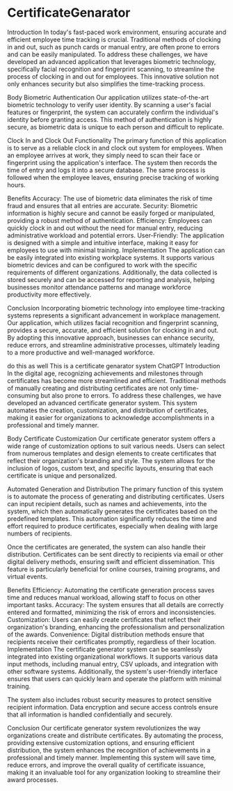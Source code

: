# CertificateGenarator
 Introduction
In today's fast-paced work environment, ensuring accurate and efficient employee time tracking is crucial. Traditional methods of clocking in and out, such as punch cards or manual entry, are often prone to errors and can be easily manipulated. To address these challenges, we have developed an advanced application that leverages biometric technology, specifically facial recognition and fingerprint scanning, to streamline the process of clocking in and out for employees. This innovative solution not only enhances security but also simplifies the time-tracking process.

Body
Biometric Authentication
Our application utilizes state-of-the-art biometric technology to verify user identity. By scanning a user's facial features or fingerprint, the system can accurately confirm the individual's identity before granting access. This method of authentication is highly secure, as biometric data is unique to each person and difficult to replicate.

Clock In and Clock Out Functionality
The primary function of this application is to serve as a reliable clock in and clock out system for employees. When an employee arrives at work, they simply need to scan their face or fingerprint using the application's interface. The system then records the time of entry and logs it into a secure database. The same process is followed when the employee leaves, ensuring precise tracking of working hours.

Benefits
Accuracy: The use of biometric data eliminates the risk of time fraud and ensures that all entries are accurate.
Security: Biometric information is highly secure and cannot be easily forged or manipulated, providing a robust method of authentication.
Efficiency: Employees can quickly clock in and out without the need for manual entry, reducing administrative workload and potential errors.
User-Friendly: The application is designed with a simple and intuitive interface, making it easy for employees to use with minimal training.
Implementation
The application can be easily integrated into existing workplace systems. It supports various biometric devices and can be configured to work with the specific requirements of different organizations. Additionally, the data collected is stored securely and can be accessed for reporting and analysis, helping businesses monitor attendance patterns and manage workforce productivity more effectively.

Conclusion
Incorporating biometric technology into employee time-tracking systems represents a significant advancement in workplace management. Our application, which utilizes facial recognition and fingerprint scanning, provides a secure, accurate, and efficient solution for clocking in and out. By adopting this innovative approach, businesses can enhance security, reduce errors, and streamline administrative processes, ultimately leading to a more productive and well-managed workforce.





do this as well This is a certificate genarator system
ChatGPT
Introduction
In the digital age, recognizing achievements and milestones through certificates has become more streamlined and efficient. Traditional methods of manually creating and distributing certificates are not only time-consuming but also prone to errors. To address these challenges, we have developed an advanced certificate generator system. This system automates the creation, customization, and distribution of certificates, making it easier for organizations to acknowledge accomplishments in a professional and timely manner.

Body
Certificate Customization
Our certificate generator system offers a wide range of customization options to suit various needs. Users can select from numerous templates and design elements to create certificates that reflect their organization's branding and style. The system allows for the inclusion of logos, custom text, and specific layouts, ensuring that each certificate is unique and personalized.

Automated Generation and Distribution
The primary function of this system is to automate the process of generating and distributing certificates. Users can input recipient details, such as names and achievements, into the system, which then automatically generates the certificates based on the predefined templates. This automation significantly reduces the time and effort required to produce certificates, especially when dealing with large numbers of recipients.

Once the certificates are generated, the system can also handle their distribution. Certificates can be sent directly to recipients via email or other digital delivery methods, ensuring swift and efficient dissemination. This feature is particularly beneficial for online courses, training programs, and virtual events.

Benefits
Efficiency: Automating the certificate generation process saves time and reduces manual workload, allowing staff to focus on other important tasks.
Accuracy: The system ensures that all details are correctly entered and formatted, minimizing the risk of errors and inconsistencies.
Customization: Users can easily create certificates that reflect their organization's branding, enhancing the professionalism and personalization of the awards.
Convenience: Digital distribution methods ensure that recipients receive their certificates promptly, regardless of their location.
Implementation
The certificate generator system can be seamlessly integrated into existing organizational workflows. It supports various data input methods, including manual entry, CSV uploads, and integration with other software systems. Additionally, the system's user-friendly interface ensures that users can quickly learn and operate the platform with minimal training.

The system also includes robust security measures to protect sensitive recipient information. Data encryption and secure access controls ensure that all information is handled confidentially and securely.

Conclusion
Our certificate generator system revolutionizes the way organizations create and distribute certificates. By automating the process, providing extensive customization options, and ensuring efficient distribution, the system enhances the recognition of achievements in a professional and timely manner. Implementing this system will save time, reduce errors, and improve the overall quality of certificate issuance, making it an invaluable tool for any organization looking to streamline their award processes.
